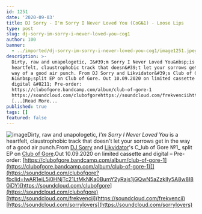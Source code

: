 ```yaml
---
id: 1251
date: '2020-09-03'
title: DJ Sorry - I'm Sorry I Never Loved You (CoG№1) - Loose Lips
type: post
slug: dj-sorry-im-sorry-i-never-loved-you-cog1
author: 100
banner:
  - ../imported/dj-sorry-im-sorry-i-never-loved-you-cog1/image1251.jpeg
description: >-
  Dirty, raw and unapologetic, I&#39;m Sorry I Never Loved You&nbsp;is a
  heartfelt, claustrophobic track that doesn&#39;t let your sorrows get in the
  way of a good air punch. From DJ Sorry and Likvidator&#39;s Club of Gore
  №1&nbsp;split EP on Club of Gore. Out 10.09.2020 on limited cassette and
  digital &#8211; Pre-order:
  https://clubofgore.bandcamp.com/album/club-of-gore-1
  https://soundcloud.com/clubofgorehttps://soundcloud.com/frekvenciihttps://soundcloud.com/sorrylovers
  [...]Read More...
published: true
tags: []
featured: false
---
```

![image](../../imported/dj-sorry-im-sorry-i-never-loved-you-cog1/image1251.jpeg)Dirty, raw and unapologetic, _I'm Sorry I Never Loved You_ is a heartfelt, claustrophobic track that doesn't let your sorrows get in the way of a good air punch.From [DJ Sorry](https://soundcloud.com/sorrylovers) and [Likvidator](https://www.discogs.com/artist/4674137-Likvidator)'s C_lub of Gore №1_ split EP on [Club of Gore](https://clubofgore.bandcamp.com/).Out 10.09.2020 on limited cassette and digital – Pre-order: [https://clubofgore.bandcamp.com/album/club-of-gore-1](https://clubofgore.bandcamp.com/album/club-of-gore-1)[](https://soundcloud.com/clubofgore?fbclid=IwAR1eiL5i0HNjTc21LtMkNKa0BumY2yRajs1jGQwN5aZzkIIy5A8w8I80iDY)[https://soundcloud.com/clubofgore](https://soundcloud.com/clubofgore)  
[https://soundcloud.com/frekvencii](https://soundcloud.com/frekvencii)  
[https://soundcloud.com/sorrylovers](https://soundcloud.com/sorrylovers)
